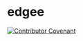 # edgee

[![Contributor Covenant](https://img.shields.io/badge/Contributor%20Covenant-2.1-4baaaa.svg)](code_of_conduct.md)